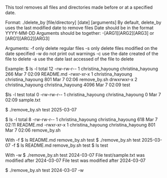 This tool removes all files and directories made before or at a specified date.

Format: ./delete\_by [file/directory] [date] [arguments]
By default, delete\_by uses the last modified date to remove files
Date should be in the format YYYY-MM-DD
Arguments should be together: -[ARG1][ARG2][ARG3] or [ARG1][ARG2][ARG3]

Arguments:
-f	only delete regular files
-s	only delete files modified on the date specified
-w	do not print out warnings
-c	use the date created of the file to delete
-a	use the date last accessed of the file to delete

Example:
$ ls -l
total 12
-rw-rw-r-- 1 christina\_hayoung christina\_hayoung  266 Mar  7 02:09 README.md
-rwxr-xr-x 1 christina\_hayoung christina\_hayoung  801 Mar  7 02:06 remove\_by.sh
drwxrwxr-x 2 christina\_hayoung christina\_hayoung 4096 Mar  7 02:09 test

$ls -l test
total 0
-rw-rw-r-- 1 christina\_hayoung christina\_hayoung 0 Mar  7 02:09 sample.txt

$ ./remove\_by.sh test 2025-03-07

$ ls -l
total 8
-rw-rw-r-- 1 christina\_hayoung christina\_hayoung 618 Mar  7 02:11 README.md
-rwxr-xr-x 1 christina\_hayoung christina\_hayoung 801 Mar  7 02:06 remove\_by.sh

With -f
$ ls
README.md  remove\_by.sh  test
$ ./remove\_by.sh test 2025-03-07 -f
$ ls
README.md  remove\_by.sh  test
$ ls test


With -w
$ ./remove\_by.sh test 2024-03-07
File test/sample.txt was modified after 2024-03-07
File test was modified after 2024-03-07

$ ./remove\_by.sh test 2024-03-07 -w

